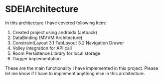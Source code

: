 # SDEIArchitecture

In this architecture I have covered following item:

1. Created project using androidx (Jetpack)
2. DataBinding (MVVM Architecture)
3. ConstraintLayout
  3.1 TabLayout 
  3.2 Navigation Drawer 
4. Volley integration for API call
5. Room Persistence Library for local storage
6. Dagger implementation

These are the main functionality I have implemented in this project. Please let me know if I have to implement anything else in this architecture.
